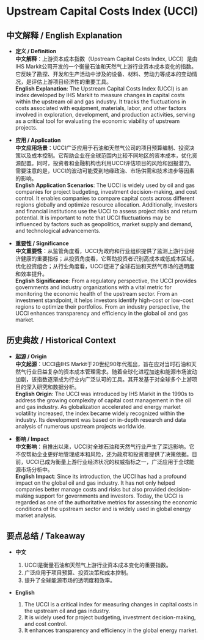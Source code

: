 # Upstream Capital Costs Index (UCCI)

## 中文解释 / English Explanation

* **定义 / Definition**  
  **中文解释**：上游资本成本指数（Upstream Capital Costs Index, UCCI）是由IHS Markit公司开发的一个衡量石油和天然气上游行业资本成本变化的指数。它反映了勘探、开发和生产活动中涉及的设备、材料、劳动力等成本的变动情况，是评估上游项目经济性的重要工具。  
  **English Explanation**: The Upstream Capital Costs Index (UCCI) is an index developed by IHS Markit to measure changes in capital costs within the upstream oil and gas industry. It tracks the fluctuations in costs associated with equipment, materials, labor, and other factors involved in exploration, development, and production activities, serving as a critical tool for evaluating the economic viability of upstream projects.

* **应用 / Application**  
  **中文应用场景**：UCCI广泛应用于石油和天然气公司的项目预算编制、投资决策以及成本控制。它帮助企业在全球范围内比较不同地区的资本成本，优化资源配置。同时，投资者和金融机构也利用UCCI评估项目的风险和回报潜力。需要注意的是，UCCI的波动可能受到地缘政治、市场供需和技术进步等因素的影响。  
  **English Application Scenarios**: The UCCI is widely used by oil and gas companies for project budgeting, investment decision-making, and cost control. It enables companies to compare capital costs across different regions globally and optimize resource allocation. Additionally, investors and financial institutions use the UCCI to assess project risks and return potential. It is important to note that UCCI fluctuations may be influenced by factors such as geopolitics, market supply and demand, and technological advancements.

* **重要性 / Significance**  
  **中文重要性**：从监管角度看，UCCI为政府和行业组织提供了监测上游行业经济健康的重要指标；从投资角度看，它帮助投资者识别高成本或低成本区域，优化投资组合；从行业角度看，UCCI促进了全球石油和天然气市场的透明度和效率提升。  
  **English Significance**: From a regulatory perspective, the UCCI provides governments and industry organizations with a vital metric for monitoring the economic health of the upstream sector. From an investment standpoint, it helps investors identify high-cost or low-cost regions to optimize their portfolios. From an industry perspective, the UCCI enhances transparency and efficiency in the global oil and gas market.

## 历史典故 / Historical Context

* **起源 / Origin**  
  **中文起源**：UCCI由IHS Markit于20世纪90年代推出，旨在应对当时石油和天然气行业日益复杂的资本成本管理需求。随着全球化进程加速和能源市场波动加剧，该指数逐渐成为行业内广泛认可的工具。其开发基于对全球多个上游项目的深入研究和数据分析。  
  **English Origin**: The UCCI was introduced by IHS Markit in the 1990s to address the growing complexity of capital cost management in the oil and gas industry. As globalization accelerated and energy market volatility increased, the index became widely recognized within the industry. Its development was based on in-depth research and data analysis of numerous upstream projects worldwide.

* **影响 / Impact**  
  **中文影响**：自推出以来，UCCI对全球石油和天然气行业产生了深远影响。它不仅帮助企业更好地管理成本和风险，还为政府和投资者提供了决策依据。目前，UCCI已成为衡量上游行业经济状况的权威指标之一，广泛应用于全球能源市场分析中。  
  **English Impact**: Since its introduction, the UCCI has had a profound impact on the global oil and gas industry. It has not only helped companies better manage costs and risks but also provided decision-making support for governments and investors. Today, the UCCI is regarded as one of the authoritative metrics for assessing the economic conditions of the upstream sector and is widely used in global energy market analysis.

## 要点总结 / Takeaway

* **中文**  
  1. UCCI是衡量石油和天然气上游行业资本成本变化的重要指数。
  2. 广泛应用于项目预算、投资决策和成本控制。
  3. 提升了全球能源市场的透明度和效率。

* **English**  
  1. The UCCI is a critical index for measuring changes in capital costs in the upstream oil and gas industry.
  2. It is widely used for project budgeting, investment decision-making, and cost control.
  3. It enhances transparency and efficiency in the global energy market.